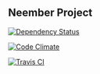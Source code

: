 ## Neember Project

[![Dependency Status](https://gemnasium.com/Neember/neemberproject.svg)](https://gemnasium.com/Neember/neemberproject)

[![Code Climate](https://codeclimate.com/github/Neember/neemberproject/badges/gpa.svg)](https://codeclimate.com/github/Neember/neemberproject)

[![Travis CI](https://api.travis-ci.org/Neember/neemberproject.svg)](https://api.travis-ci.org/Neember/neemberproject)
